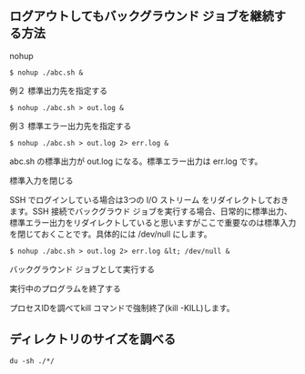 
## ログアウトしてもバックグラウンド ジョブを継続する方法

nohup

```
$ nohup ./abc.sh &
```

例２ 標準出力先を指定する

```
$ nohup ./abc.sh > out.log &
```

例３ 標準エラー出力先を指定する

```
$ nohup ./abc.sh > out.log 2> err.log &
```

abc.sh の標準出力が out.log になる。標準エラー出力は err.log です。

標準入力を閉じる

SSH でログインしている場合は3つの I/O ストリーム をリダイレクトしておきます。SSH 接続でバックグラウド ジョブを実行する場合、日常的に標準出力、標準エラー出力をリダイレクトしていると思いますがここで重要なのは標準入力を閉じておくことです。具体的には /dev/null にします。

```
$ nohup ./abc.sh > out.log 2> err.log &lt; /dev/null &
```

バックグラウンド ジョブとして実行する

実行中のプログラムを終了する

プロセスIDを調べてkill コマンドで強制終了(kill -KILL)します。

## ディレクトリのサイズを調べる

```
du -sh ./*/
```
